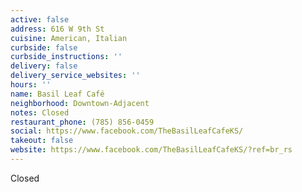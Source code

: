 ```yaml
---
active: false
address: 616 W 9th St
cuisine: American, Italian
curbside: false
curbside_instructions: ''
delivery: false
delivery_service_websites: ''
hours: ''
name: Basil Leaf Café
neighborhood: Downtown-Adjacent
notes: Closed
restaurant_phone: (785) 856-0459
social: https://www.facebook.com/TheBasilLeafCafeKS/
takeout: false
website: https://www.facebook.com/TheBasilLeafCafeKS/?ref=br_rs
---
```


Closed